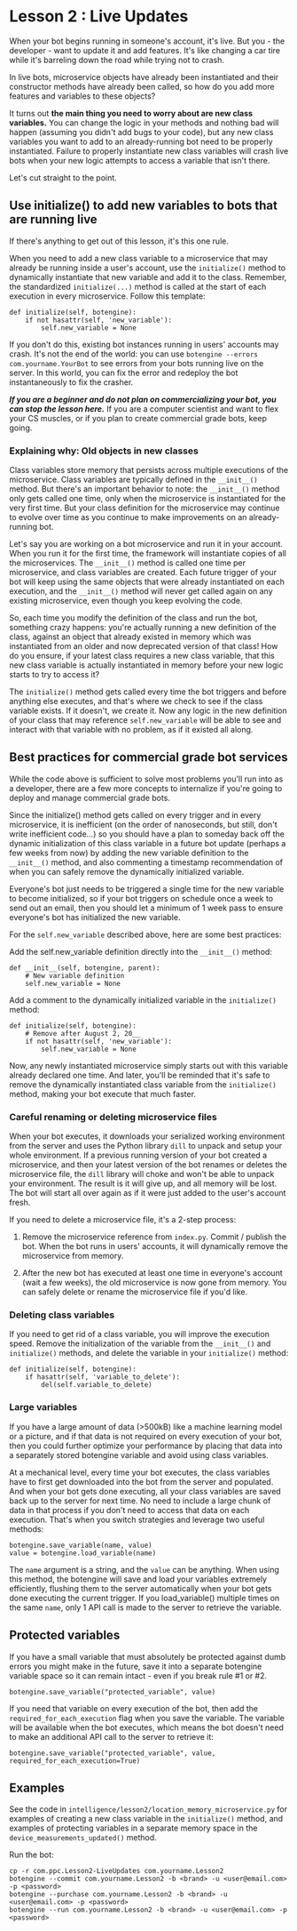 # Lesson 2 : Live Updates

When your bot begins running in someone's account, it's live. But you - the developer - want to update it and add features. It's like changing a car tire while it's barreling down the road while trying not to crash. 

In live bots, microservice objects have already been instantiated and their constructor methods have already been called, so how do you add more features and variables to these objects?

It turns out **the main thing you need to worry about are new class variables.** You can change the logic in your methods and nothing bad will happen (assuming you didn't add bugs to your code), but any new class variables you want to add to an already-running bot need to be properly instantiated. Failure to properly instantiate new class variables will crash live bots when your new logic attempts to access a variable that isn't there.

Let's cut straight to the point.

## Use initialize() to add new variables to bots that are running live
If there's anything to get out of this lesson, it's this one rule.

When you need to add a new class variable to a microservice that may already be running inside a user's account,
use the `initialize()` method to dynamically instantiate that new variable and add it to the class. Remember, the
standardized `initialize(...)` method is called at the start of each execution in every microservice. Follow this template:

    def initialize(self, botengine):
        if not hasattr(self, 'new_variable'):
            self.new_variable = None
            
If you don't do this, existing bot instances running in users' accounts may crash. It's not the end of the world: you can use `botengine --errors com.yourname.YourBot` to see errors from your bots running live on the server. In this world, you can fix the error and redeploy the bot instantaneously to fix the crasher.

***If you are a beginner and do not plan on commercializing your bot, you can stop the lesson here.*** If you are a computer scientist and want to flex your CS muscles, or if you plan to create commercial grade bots, keep going.


### Explaining why: Old objects in new classes

Class variables store memory that persists across multiple executions of the microservice. Class variables
are typically defined in the `__init__()` method. But there's an important behavior to note: the `__init__()` method only gets called
one time, only when the microservice is instantiated for the very first time. But your class definition for the microservice may 
continue to evolve over time as you continue to make improvements on an already-running bot.

Let's say you are working on a bot microservice and run it in your account. When you run it for the first time, the framework
will instantiate copies of all the microservices. The `__init__()` method is called one time per microservice, and class variables
are created. Each future trigger of your bot will keep using the same objects that were already instantiated on each execution,
and the `__init__()` method will never get called again on any existing microservice, even though you keep evolving the code.

So, each time you modify the definition of the class and run the bot, something crazy happens: you're actually running a new
definition of the class, against an object that already existed in memory which was instantiated from an older and now deprecated
version of that class! How do you ensure, if your latest class requires a new class variable, that this new class variable is actually
instantiated in memory before your new logic starts to try to access it?

The `initialize()` method gets called every time the bot triggers and before anything else executes, and that's where we check to see
if the class variable exists. If it doesn't, we create it. Now any logic in the new definition of your class that may reference 
`self.new_variable` will be able to see and interact with that variable with no problem, as if it existed all along.


## Best practices for commercial grade bot services

While the code above is sufficient to solve most problems you'll run into as a developer, there are a few more concepts to internalize if you're going to deploy and manage commercial grade bots.

Since the initialize() method gets called on every trigger and in every microservice, it is inefficient (on the order of nanoseconds, but still, don't write inefficient code...) so you should have a plan to
someday back off the dynamic initialization of this class variable in a future bot update (perhaps a few weeks from now) by adding
the new variable definition to the `__init__()` method, and also commenting a timestamp recommendation of when you can safely remove
the dynamically initialized variable.

Everyone's bot just needs to be triggered a single time for the new variable to become initialized, so
if your bot triggers on schedule once a week to send out an email, then you should let a minimum of 1 week pass to ensure everyone's
bot has initialized the new variable.

For the `self.new_variable` described above, here are some best practices:

Add the self.new_variable definition directly into the `__init__()` method:

    def __init__(self, botengine, parent):
        # New variable definition
        self.new_variable = None

Add a comment to the dynamically initialized variable in the `initialize()` method:

    def initialize(self, botengine):
        # Remove after August 2, 20__
        if not hasattr(self, 'new_variable'):
            self.new_variable = None

Now, any newly instantiated microservice simply starts out with this variable already declared one time. And later, you'll
be reminded that it's safe to remove the dynamically instantiated class variable from the `initialize()` method, making
your bot execute that much faster.

### Careful renaming or deleting microservice files

When your bot executes, it downloads your serialized working environment from the server and uses the Python library `dill` 
to unpack and setup your whole environment. If a previous running version of your bot created a microservice, and then 
your latest version of the bot renames or deletes the microservice file, the `dill` library will choke and won't be able to unpack your
environment. The result is it will give up, and all memory will be lost. The bot will start all over again as if it were
just added to the user's account fresh.

If you need to delete a microservice file, it's a 2-step process:

1. Remove the microservice reference from `index.py`. Commit / publish the bot. When the bot runs in users' accounts, it
will dynamically remove the microservice from memory.

2. After the new bot has executed at least one time in everyone's account (wait a few weeks), the old microservice is now 
gone from memory. You can safely delete or rename the microservice file if you'd like.


### Deleting class variables
If you need to get rid of a class variable, you will improve the execution speed. Remove the initialization of the variable
from the `__init__()` and `initialize()` methods, and delete the variable in your `initialize()` method:

    def initialize(self, botengine):
        if hasattr(self, 'variable_to_delete'):
            del(self.variable_to_delete)
            

### Large variables
If you have a large amount of data (>500kB) like a machine learning model or a picture, and if that data is not
required on every execution of your bot, then you could further optimize your performance by placing that data into
a separately stored botengine variable and avoid using class variables.

At a mechanical level, every time your bot executes, the class variables have to first get downloaded into the bot from the
server and populated. And when your bot gets done executing, all your class variables are saved back up to the server for
next time. No need to include a large chunk of data in that process if you don't need to access that data on each execution.
That's when you switch strategies and leverage two useful methods:

    botengine.save_variable(name, value)
    value = botengine.load_variable(name)

The `name` argument is a string, and the `value` can be anything. When using this method, the botengine will save and load your
variables extremely efficiently, flushing them to the server automatically when your bot gets done executing the current trigger.
If you load_variable() multiple times on the same `name`, only 1 API call is made to the server to retrieve the variable.

## Protected variables
If you have a small variable that must absolutely be protected against dumb errors you might make in the future, 
save it into a separate botengine variable space so it can remain intact - even if you break rule #1 or #2.

    botengine.save_variable("protected_variable", value)

If you need that variable on every execution of the bot, then add the `required_for_each_execution` flag when you save the 
variable. The variable will be available when the bot executes, which means the bot doesn't need to make an additional API
call to the server to retrieve it:

    botengine.save_variable("protected_variable", value, required_for_each_execution=True)
   

## Examples
See the code in `intelligence/lesson2/location_memory_microservice.py` for examples of creating a new class variable in the `initialize()` method, and examples of protecting variables in a separate memory space in the `device_measurements_updated()` method.

Run the bot:

    cp -r com.ppc.Lesson2-LiveUpdates com.yourname.Lesson2
    botengine --commit com.yourname.Lesson2 -b <brand> -u <user@email.com> -p <password>
    botengine --purchase com.yourname.Lesson2 -b <brand> -u <user@email.com> -p <password>
    botengine --run com.yourname.Lesson2 -b <brand> -u <user@email.com> -p <password>